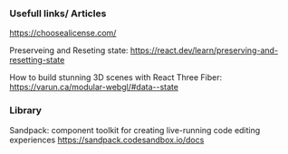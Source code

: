 ### Usefull links/ Articles
https://choosealicense.com/

Preserveing and Reseting state: 
https://react.dev/learn/preserving-and-resetting-state 

How to build stunning 3D scenes with React Three Fiber:
https://varun.ca/modular-webgl/#data--state

### Library
Sandpack: component toolkit for creating live-running code editing experiences
https://sandpack.codesandbox.io/docs